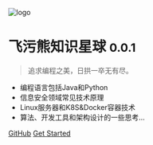 ![logo](https://xnstatic-1253397658.file.myqcloud.com/leaf.svg)

# 飞污熊知识星球 <small>0.0.1</small>

> 追求编程之美，日拱一卒无有尽。

- 编程语言包括Java和Python
- 信息安全领域常见技术原理
- Linux服务器和K8S&Docker容器技术
- 算法、开发工具和架构设计的一些思考...

[GitHub](https://github.com/yidao620c)
[Get Started](#notes)
